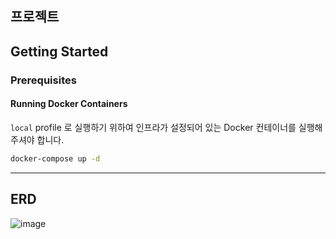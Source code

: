 ## 프로젝트

## Getting Started

### Prerequisites

#### Running Docker Containers

`local` profile 로 실행하기 위하여 인프라가 설정되어 있는 Docker 컨테이너를 실행해주셔야 합니다.

```bash
docker-compose up -d
```

---

## ERD
![image](https://github.com/user-attachments/assets/fea57b92-fbed-4e7e-a127-5ae1eb46cde0)
